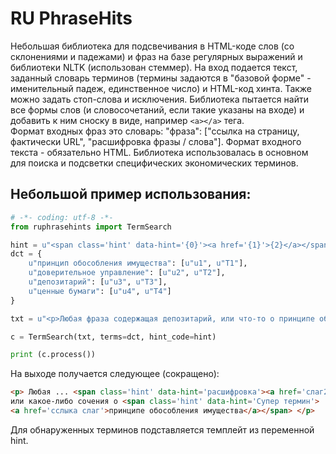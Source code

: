 RU PhraseHits
=============

Небольшая библиотека для подсвечивания в HTML-коде слов (со склонениями и падежами) и фраз на базе регулярных выражений и библиотеки NLTK (использован стеммер).
На вход подается текст, заданный словарь терминов (термины задаются в "базовой форме" - именительный падеж, единственное число) и HTML-код хинта. Также можно задать стоп-слова и исключения.
Библиотека пытается найти все формы слов (и словосочетаний, если такие указаны на входе) и добавить к ним сноску в виде, например ```<a></a>``` тега.  
Формат входных фраз это словарь: "фраза": ["ссылка на страницу, фактически URL", "расшифровка фразы / слова"].
Формат входного текста - обязательно HTML. 
Библиотека использовалась в основном для поиска и подсветки специфических экономических терминов.


Небольшой пример использования:
-------------------------------

```python
# -*- coding: utf-8 -*-
from ruphrasehints import TermSearch

hint = u"<span class='hint' data-hint='{0}'><a href='{1}'>{2}</a></span>"
dct = {
    u"принцип обособления имущества": [u"u1", u"Т1"],
    u"доверительное управление": [u"u2", u"Т2"],
    u"депозитарий": [u"u3", u"T3"],
    u"ценные бумаги": [u"u4", u"T4"]
}

txt = u"<p>Любая фраза содержащая депозитарий, или что-то о принципе обособления имущества </p>"

c = TermSearch(txt, terms=dct, hint_code=hint)

print (c.process())
```
На выходе получается следующее (сокращено):
```HTML
<p> Любая ... <span class='hint' data-hint='расшифровка'><a href='cлаг2'>депозитарий</a></span>, 
или какое-либо сочения о <span class='hint' data-hint='Супер термин'>
<a href='сслыка слаг'>принципе обособления имущества</a></span> </p>
```

Для обнаруженных терминов подставляется темплейт из переменной hint.

